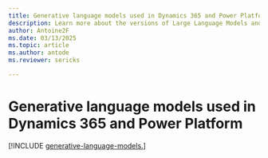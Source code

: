 ```yaml
---
title: Generative language models used in Dynamics 365 and Power Platform
description: Learn more about the versions of Large Language Models and other Generative Language Models used in Dynamics 365 and Power Platform.
author: Antoine2F 
ms.date: 03/13/2025
ms.topic: article
ms.author: antode
ms.reviewer: sericks

---
```


# Generative language models used in Dynamics 365 and Power Platform

[!INCLUDE [generative-language-models.](~/../shared-content/shared/generative-language-models.md)]
